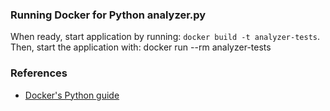 
### Running Docker for Python analyzer.py
When ready, start application by running:
`docker build -t analyzer-tests`.
Then, start the application with:
docker run --rm analyzer-tests


### References
* [Docker's Python guide](https://docs.docker.com/language/python/)
